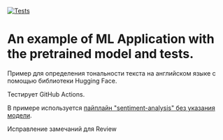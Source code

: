 [![Tests](https://github.com/sozykin/ml_fastapi_tests/actions/workflows/python-app.yml/badge.svg)](https://github.com/sozykin/ml_fastapi_tests/actions/workflows/python-app.yml)

# An example of ML Application with the pretrained model and tests.

Пример для определения тональности текста на английском языке с помощью библиотеки Hugging Face.

Тестирует GitHub Actions.

В примере используется [пайплайн "sentiment-analysis" без указания модели](https://huggingface.co/tasks/text-classification).

Исправление замечаний для Review
